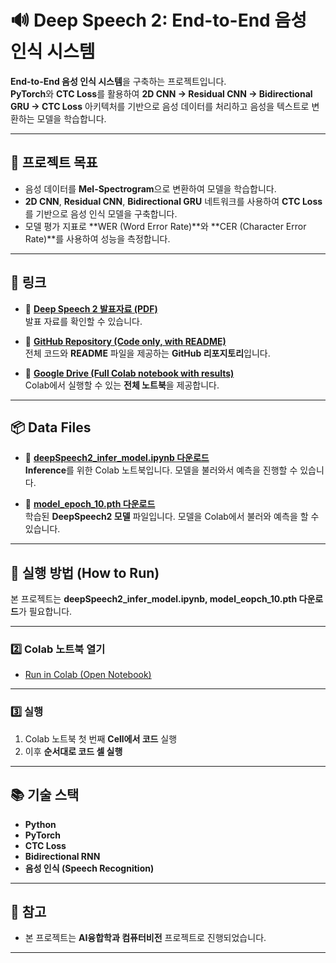 # 🔊 **Deep Speech 2: End-to-End 음성 인식 시스템**

**End-to-End 음성 인식 시스템**을 구축하는 프로젝트입니다.  
**PyTorch**와 **CTC Loss**를 활용하여 **2D CNN → Residual CNN → Bidirectional GRU → CTC Loss** 아키텍처를 기반으로 음성 데이터를 처리하고 음성을 텍스트로 변환하는 모델을 학습합니다.

---

## 🚀 **프로젝트 목표**
- 음성 데이터를 **Mel-Spectrogram**으로 변환하여 모델을 학습합니다.
- **2D CNN**, **Residual CNN**, **Bidirectional GRU** 네트워크를 사용하여 **CTC Loss**를 기반으로 음성 인식 모델을 구축합니다.
- 모델 평가 지표로 **WER (Word Error Rate)**와 **CER (Character Error Rate)**를 사용하여 성능을 측정합니다.

---

## 🔗 **링크**
- 📄 **[Deep Speech 2 발표자료 (PDF)](https://drive.google.com/file/d/1UpiDfCTKK1yR_Tek64eCO_xwmyaJnOce/view?usp=sharing)**  
  발표 자료를 확인할 수 있습니다.

- 📁 **[GitHub Repository (Code only, with README)](https://github.com/thdcodud01/deepSpeech2)**  
  전체 코드와 **README** 파일을 제공하는 **GitHub 리포지토리**입니다.

- 📄 **[Google Drive (Full Colab notebook with results)](https://drive.google.com/file/d/1ntIFpVXYJZldKy-KjCPH3xKpmS_SM8ZQ/view?usp=sharing)**  
  Colab에서 실행할 수 있는 **전체 노트북**을 제공합니다.

---

## 📦 **Data Files**
- 🔗 **[deepSpeech2_infer_model.ipynb 다운로드](https://drive.google.com/file/d/1ntIFpVXYJZldKy-KjCPH3xKpmS_SM8ZQ/view?usp=sharing)**  
  **Inference**를 위한 Colab 노트북입니다. 모델을 불러와서 예측을 진행할 수 있습니다.

- 🔗 **[model_epoch_10.pth 다운로드](https://drive.google.com/file/d/185yeAjLpynS4DXrPZb4vxug5p7FKCskz/view?usp=sharing)**  
  학습된 **DeepSpeech2 모델** 파일입니다. 모델을 Colab에서 불러와 예측을 할 수 있습니다.

---

## 🚀 **실행 방법 (How to Run)**

본 프로젝트는 **deepSpeech2_infer_model.ipynb, model_eopch_10.pth 다운로드**가 필요합니다.

---

### 2️⃣ **Colab 노트북 열기**
- [Run in Colab (Open Notebook)](https://colab.research.google.com/github/thdcodud01/deepSpeech2/blob/main/DeepSpeech2_Inference.ipynb)

---

### 3️⃣ **실행**
1. Colab 노트북 첫 번째 **Cell에서 코드** 실행
2. 이후 **순서대로 코드 셀 실행**

---

## 📚 **기술 스택**
- **Python**
- **PyTorch**
- **CTC Loss**
- **Bidirectional RNN**
- **음성 인식 (Speech Recognition)**

---

## 📝 **참고**
- 본 프로젝트는 **AI융합학과 컴퓨터비전** 프로젝트로 진행되었습니다.

---
